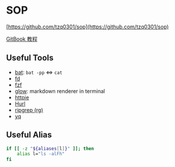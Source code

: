 # SOP

[https://github.com/tzq0301/sop](https://github.com/tzq0301/sop)

[GitBook 教程](https://jiangminggithub.github.io/gitbook/)

## Useful Tools

* [bat](https://github.com/sharkdp/bat): `bat -pp` <=> `cat`
* [fd](https://github.com/sharkdp/fd)
* [fzf](https://github.com/junegunn/fzf)
* [glow](https://github.com/charmbracelet/glow): markdown renderer in terminal
* [httpie](https://github.com/httpie/cli)
* [Hurl](https://hurl.dev/)
* [ripgrep (rg)](https://github.com/BurntSushi/ripgrep)
* [yq](https://github.com/mikefarah/yq)

## Useful Alias

```bash
if [[ -z "${aliases[l]}" ]]; then
    alias l="ls -alFh"
fi
```

